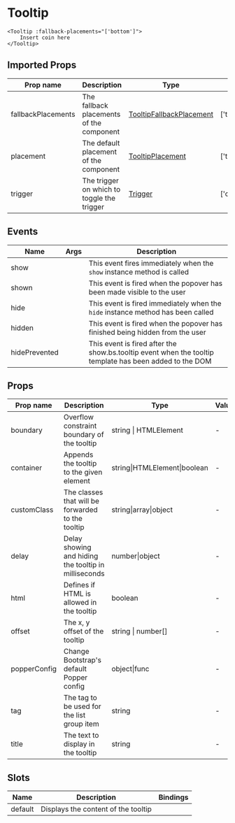 # Tooltip

```vue
<Tooltip :fallback-placements="['bottom']">
    Insert coin here
</Tooltip>
```

## Imported Props

| Prop name          | Description                                | Type                                                              | Values                                | Default                            |
| ------------------ | ------------------------------------------ | ----------------------------------------------------------------- | ------------------------------------- | ---------------------------------- |
| fallbackPlacements | The fallback placements of the component   | [TooltipFallbackPlacement](../../composables/useTooltipPlacement) | ['top'\|'bottom'\|'left'\|'right']    | ['top', 'right', 'bottom', 'left'] |
| placement          | The default placement of the component     | [TooltipPlacement](../../composables/useTooltipPlacement)         | ['top'\|'bottom'\|'left'\|'right']    | 'top'                              |
| trigger            | The trigger on which to toggle the trigger | [Trigger](../../composables/useTrigger)                           | ['click'\|'hover'\|'focus'\|'manual'] | ['hover', 'focus']                 |

<!-- TODO Auto-generate based on type? -->

## Events

| Name          | Args | Description                                                                                             |
| ------------- | ---- | ------------------------------------------------------------------------------------------------------- |
| show          |      | This event fires immediately when the `show` instance method is called                                  |
| shown         |      | This event is fired when the popover has been made visible to the user                                  |
| hide          |      | This event is fired immediately when the `hide` instance method has been called                         |
| hidden        |      | This event is fired when the popover has finished being hidden from the user                            |
| hidePrevented |      | This event is fired after the show.bs.tooltip event when the tooltip template has been added to the DOM |

## Props

| Prop name    | Description                                          | Type                         | Values | Default           |
| ------------ | ---------------------------------------------------- | ---------------------------- | ------ | ----------------- |
| boundary     | Overflow constraint boundary of the tooltip          | string \| HTMLElement        | -      | 'clippingParents' |
| container    | Appends the tooltip to the given element             | string\|HTMLElement\|boolean | -      | false             |
| customClass  | The classes that will be forwarded to the tooltip    | string\|array\|object        | -      | ''                |
| delay        | Delay showing and hiding the tooltip in milliseconds | number\|object               | -      | 0                 |
| html         | Defines if HTML is allowed in the tooltip            | boolean                      | -      | false             |
| offset       | The x, y offset of the tooltip                       | string \| number[]           | -      | () => [0, 0]      |
| popperConfig | Change Bootstrap's default Popper config             | object\|func                 | -      | () => ({})        |
| tag          | The tag to be used for the list group item           | string                       | -      | 'div'             |
| title        | The text to display in the tooltip                   | string                       | -      | ''                |

## Slots

| Name    | Description                         | Bindings |
| ------- | ----------------------------------- | -------- |
| default | Displays the content of the tooltip |          |
